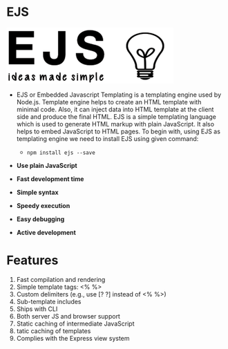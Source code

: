 # EJS
![images](images/ejs.png)

- EJS or Embedded Javascript Templating is a templating engine used by Node.js. Template engine helps to create an HTML template with minimal code. Also, it can inject data into HTML template at the client side and produce the final HTML. EJS is a simple templating language which is used to generate HTML markup with plain JavaScript. It also helps to embed JavaScript to HTML pages. To begin with, using EJS as templating engine we need to install EJS using given command:
    - `npm install ejs --save`

- **Use plain JavaScript**
- **Fast development time**
- **Simple syntax**
- **Speedy execution**
- **Easy debugging**
- **Active development**

# Features
1. Fast compilation and rendering
2. Simple template tags: <% %>
3. Custom delimiters (e.g., use [? ?] instead of <% %>)
4. Sub-template includes
5. Ships with CLI
6. Both server JS and browser support
7. Static caching of intermediate JavaScript
8. tatic caching of templates
9. Complies with the Express view system